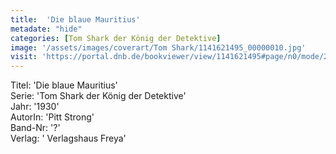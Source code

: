 ```yaml
---
title:  'Die blaue Mauritius'
metadate: "hide"
categories: [Tom Shark der König der Detektive]
image: '/assets/images/coverart/Tom Shark/1141621495_00000010.jpg'
visit: 'https://portal.dnb.de/bookviewer/view/1141621495#page/n0/mode/2up'
---
```

Titel: 'Die blaue Mauritius' <br>
Serie: 'Tom Shark der König der Detektive' <br>
Jahr: '1930' <br>
AutorIn: 'Pitt Strong' <br>
Band-Nr: '?' <br>
Verlag: ' Verlagshaus Freya'